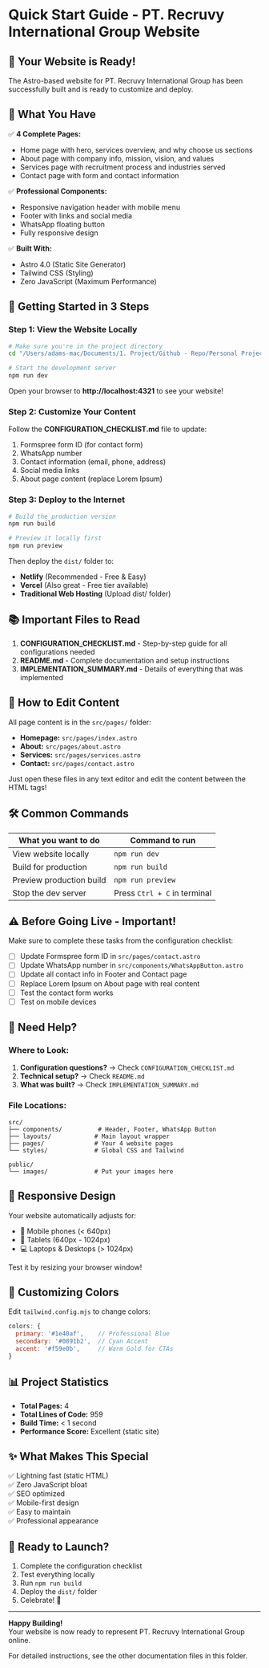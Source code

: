 # Quick Start Guide - PT. Recruvy International Group Website

## 🎉 Your Website is Ready!

The Astro-based website for PT. Recruvy International Group has been successfully built and is ready to customize and deploy.

## 📁 What You Have

✅ **4 Complete Pages:**
- Home page with hero, services overview, and why choose us sections
- About page with company info, mission, vision, and values
- Services page with recruitment process and industries served
- Contact page with form and contact information

✅ **Professional Components:**
- Responsive navigation header with mobile menu
- Footer with links and social media
- WhatsApp floating button
- Fully responsive design

✅ **Built With:**
- Astro 4.0 (Static Site Generator)
- Tailwind CSS (Styling)
- Zero JavaScript (Maximum Performance)

## 🚀 Getting Started in 3 Steps

### Step 1: View the Website Locally

```bash
# Make sure you're in the project directory
cd "/Users/adams-mac/Documents/1. Project/Github - Repo/Personal Project/1. Website/Recruvy International Group"

# Start the development server
npm run dev
```

Open your browser to **http://localhost:4321** to see your website!

### Step 2: Customize Your Content

Follow the **CONFIGURATION_CHECKLIST.md** file to update:
1. Formspree form ID (for contact form)
2. WhatsApp number
3. Contact information (email, phone, address)
4. Social media links
5. About page content (replace Lorem Ipsum)

### Step 3: Deploy to the Internet

```bash
# Build the production version
npm run build

# Preview it locally first
npm run preview
```

Then deploy the `dist/` folder to:
- **Netlify** (Recommended - Free & Easy)
- **Vercel** (Also great - Free tier available)
- **Traditional Web Hosting** (Upload dist/ folder)

## 📚 Important Files to Read

1. **CONFIGURATION_CHECKLIST.md** - Step-by-step guide for all configurations needed
2. **README.md** - Complete documentation and setup instructions
3. **IMPLEMENTATION_SUMMARY.md** - Details of everything that was implemented

## 🎨 How to Edit Content

All page content is in the `src/pages/` folder:

- **Homepage:** `src/pages/index.astro`
- **About:** `src/pages/about.astro`
- **Services:** `src/pages/services.astro`
- **Contact:** `src/pages/contact.astro`

Just open these files in any text editor and edit the content between the HTML tags!

## 🛠️ Common Commands

| What you want to do | Command to run |
|---------------------|----------------|
| View website locally | `npm run dev` |
| Build for production | `npm run build` |
| Preview production build | `npm run preview` |
| Stop the dev server | Press `Ctrl + C` in terminal |

## ⚠️ Before Going Live - Important!

Make sure to complete these tasks from the configuration checklist:

- [ ] Update Formspree form ID in `src/pages/contact.astro`
- [ ] Update WhatsApp number in `src/components/WhatsAppButton.astro`
- [ ] Update all contact info in Footer and Contact page
- [ ] Replace Lorem Ipsum on About page with real content
- [ ] Test the contact form works
- [ ] Test on mobile devices

## 🎯 Need Help?

### Where to Look:
1. **Configuration questions?** → Check `CONFIGURATION_CHECKLIST.md`
2. **Technical setup?** → Check `README.md`
3. **What was built?** → Check `IMPLEMENTATION_SUMMARY.md`

### File Locations:
```
src/
├── components/          # Header, Footer, WhatsApp Button
├── layouts/            # Main layout wrapper
├── pages/              # Your 4 website pages
└── styles/             # Global CSS and Tailwind

public/
└── images/             # Put your images here
```

## 📱 Responsive Design

Your website automatically adjusts for:
- 📱 Mobile phones (< 640px)
- 📱 Tablets (640px - 1024px)
- 💻 Laptops & Desktops (> 1024px)

Test it by resizing your browser window!

## 🎨 Customizing Colors

Edit `tailwind.config.mjs` to change colors:

```javascript
colors: {
  primary: '#1e40af',    // Professional Blue
  secondary: '#0891b2',  // Cyan Accent  
  accent: '#f59e0b',     // Warm Gold for CTAs
}
```

## 📊 Project Statistics

- **Total Pages:** 4
- **Total Lines of Code:** 959
- **Build Time:** < 1 second
- **Performance Score:** Excellent (static site)

## ✨ What Makes This Special

✅ Lightning fast (static HTML)  
✅ Zero JavaScript bloat  
✅ SEO optimized  
✅ Mobile-first design  
✅ Easy to maintain  
✅ Professional appearance  

## 🚀 Ready to Launch?

1. Complete the configuration checklist
2. Test everything locally
3. Run `npm run build`
4. Deploy the `dist/` folder
5. Celebrate! 🎉

---

**Happy Building!**  
Your website is now ready to represent PT. Recruvy International Group online.

For detailed instructions, see the other documentation files in this folder.
